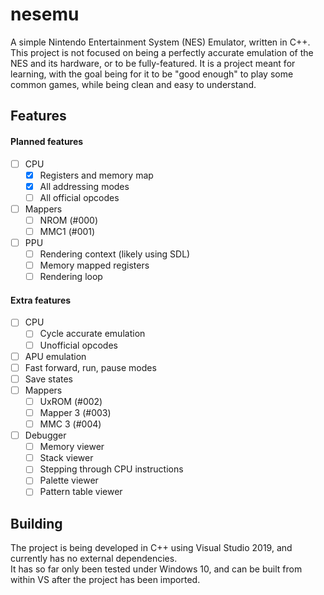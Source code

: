 # nesemu

A simple Nintendo Entertainment System (NES) Emulator, written in C++.  
This project is not focused on being a perfectly accurate emulation of the NES and its hardware, or to be fully-featured. It is a project meant for learning, with the goal being for it to be "good enough" to play some common games, while being clean and easy to understand.

## Features

#### Planned features

- [ ] CPU
    - [x] Registers and memory map
    - [x] All addressing modes
    - [ ] All official opcodes
- [ ] Mappers
    - [ ] NROM (#000)
    - [ ] MMC1 (#001)
- [ ] PPU
    - [ ] Rendering context (likely using SDL)
    - [ ] Memory mapped registers
    - [ ] Rendering loop

#### Extra features

- [ ] CPU
    - [ ] Cycle accurate emulation
    - [ ] Unofficial opcodes
- [ ] APU emulation
- [ ] Fast forward, run, pause modes
- [ ] Save states
- [ ] Mappers
    - [ ] UxROM (#002)
    - [ ] Mapper 3 (#003)
    - [ ] MMC 3 (#004)
- [ ] Debugger
    - [ ] Memory viewer
    - [ ] Stack viewer
    - [ ] Stepping through CPU instructions
    - [ ] Palette viewer
    - [ ] Pattern table viewer

## Building

The project is being developed in C++ using Visual Studio 2019, and currently has no external dependencies.  
It has so far only been tested under Windows 10, and can be built from within VS after the project has been imported.